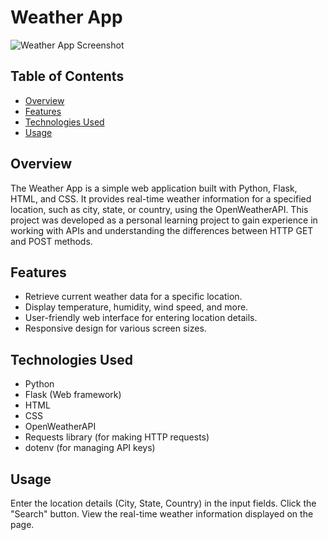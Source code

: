 # Weather App

![Weather App Screenshot](screenshot.png)

## Table of Contents
- [Overview](#overview)
- [Features](#features)
- [Technologies Used](#technologies-used)
- [Usage](#usage)

## Overview
The Weather App is a simple web application built with Python, Flask, HTML, and CSS. It provides real-time weather information for a specified location, such as city, state, or country, using the OpenWeatherAPI. This project was developed as a personal learning project to gain experience in working with APIs and understanding the differences between HTTP GET and POST methods.

## Features
- Retrieve current weather data for a specific location.
- Display temperature, humidity, wind speed, and more.
- User-friendly web interface for entering location details.
- Responsive design for various screen sizes.

## Technologies Used
- Python
- Flask (Web framework)
- HTML
- CSS
- OpenWeatherAPI
- Requests library (for making HTTP requests)
- dotenv (for managing API keys)

## Usage

Enter the location details (City, State, Country) in the input fields.
Click the "Search" button.
View the real-time weather information displayed on the page.
